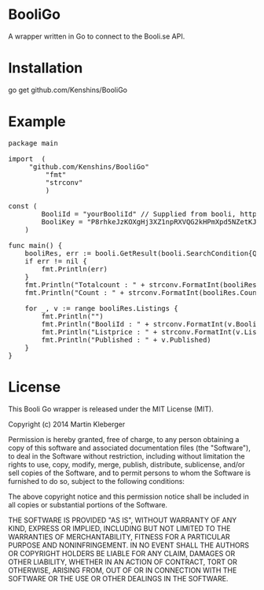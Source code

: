 BooliGo
=======

A wrapper written in Go to connect to the Booli.se API.

Installation
=======

go get github.com/Kenshins/BooliGo

Example
=======
<pre>
package main

import  (
  	 "github.com/Kenshins/BooliGo"
		 "fmt"
		 "strconv"
		 )

const (
		BooliId = "yourBooliId" // Supplied from booli, http://www.booli.se/api/key
		BooliKey = "P8rhkeJzKOXgHj3XZ1npRXVQG2kHPmXpd5NZetKJ" // Supplied from booli, http://www.booli.se/api/key
	)

func main() {
	booliRes, err := booli.GetResult(booli.SearchCondition{Q: "nacka", MaxPrice: 3000000, MinPrice: 300000, MinLivingArea: 65, Limit: 5}, BooliId, BooliKey)
	if err != nil {
		fmt.Println(err)
	}
	fmt.Println("Totalcount : " + strconv.FormatInt(booliRes.TotalCount,10))
	fmt.Println("Count : " + strconv.FormatInt(booliRes.Count,10))

	for _, v := range booliRes.Listings {
		fmt.Println("")
		fmt.Println("BooliId : " + strconv.FormatInt(v.BooliId,10))
		fmt.Println("Listprice : " + strconv.FormatInt(v.ListPrice,10))
		fmt.Println("Published : " + v.Published)
	}
}
</pre>


License
=======
This Booli Go wrapper is released under the MIT License (MIT).

Copyright (c) 2014 Martin Kleberger

Permission is hereby granted, free of charge, to any person obtaining a copy of this software and associated documentation files (the "Software"), to deal in the Software without restriction, including without limitation the rights to use, copy, modify, merge, publish, distribute, sublicense, and/or sell copies of the Software, and to permit persons to whom the Software is furnished to do so, subject to the following conditions:

The above copyright notice and this permission notice shall be included in all copies or substantial portions of the Software.

THE SOFTWARE IS PROVIDED "AS IS", WITHOUT WARRANTY OF ANY KIND, EXPRESS OR IMPLIED, INCLUDING BUT NOT LIMITED TO THE WARRANTIES OF MERCHANTABILITY, FITNESS FOR A PARTICULAR PURPOSE AND NONINFRINGEMENT. IN NO EVENT SHALL THE AUTHORS OR COPYRIGHT HOLDERS BE LIABLE FOR ANY CLAIM, DAMAGES OR OTHER LIABILITY, WHETHER IN AN ACTION OF CONTRACT, TORT OR OTHERWISE, ARISING FROM, OUT OF OR IN CONNECTION WITH THE SOFTWARE OR THE USE OR OTHER DEALINGS IN THE SOFTWARE.
